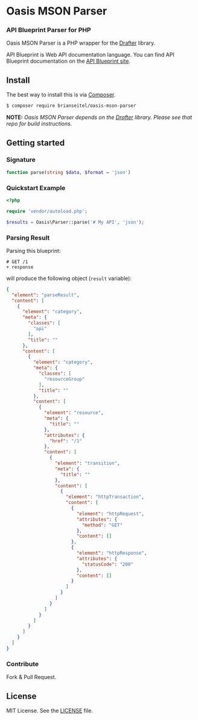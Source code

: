 # Oasis MSON Parser

### API Blueprint Parser for PHP
Oasis MSON Parser is a PHP wrapper for the [Drafter](https://github.com/apiaryio/drafter) library.

API Blueprint is Web API documentation language. You can find API Blueprint documentation on the [API Blueprint site](https://apiblueprint.org).

## Install
The best way to install this is via [Composer](http://getcomposer.org).

```sh
$ composer require brianseitel/oasis-mson-parser
```

**NOTE:** *Oasis MSON Parser depends on the [Drafter](https://github.com/apiaryio/drafter) library. Please see that repo for build instructions.*

## Getting started

### Signature

```php
function parse(string $data, $format = 'json')
```

### Quickstart Example

```php
<?php

require 'vendor/autoload.php';

$results = Oasis\Parser::parse('# My API', 'json');
```

### Parsing Result

Parsing this blueprint:

```
# GET /1
+ response
```

will produce the following object (`result` variable):

```json
{
  "element": "parseResult",
  "content": [
    {
      "element": "category",
      "meta": {
        "classes": [
          "api"
        ],
        "title": ""
      },
      "content": [
        {
          "element": "category",
          "meta": {
            "classes": [
              "resourceGroup"
            ],
            "title": ""
          },
          "content": [
            {
              "element": "resource",
              "meta": {
                "title": ""
              },
              "attributes": {
                "href": "/1"
              },
              "content": [
                {
                  "element": "transition",
                  "meta": {
                    "title": ""
                  },
                  "content": [
                    {
                      "element": "httpTransaction",
                      "content": [
                        {
                          "element": "httpRequest",
                          "attributes": {
                            "method": "GET"
                          },
                          "content": []
                        },
                        {
                          "element": "httpResponse",
                          "attributes": {
                            "statusCode": "200"
                          },
                          "content": []
                        }
                      ]
                    }
                  ]
                }
              ]
            }
          ]
        }
      ]
    }
  ]
}
```

### Contribute
Fork & Pull Request.

## License
MIT License. See the [LICENSE](https://github.com/apiaryio/protagonist/blob/master/LICENSE) file.